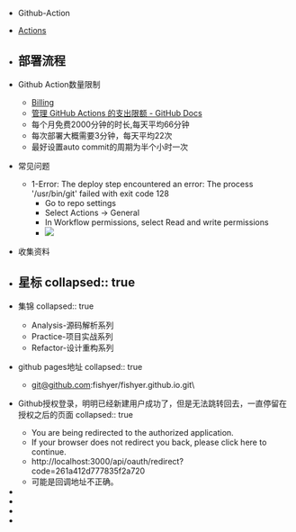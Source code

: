 - Github-Action
- [Actions](https://github.com/fishyer/MyLogseq/actions)
- 部署流程
	-
- Github Action数量限制
	- [Billing](https://github.com/settings/billing)
	- [管理 GitHub Actions 的支出限额 - GitHub Docs](https://docs.github.com/cn/billing/managing-billing-for-github-actions/managing-your-spending-limit-for-github-actions)
	- 每个月免费2000分钟的时长,每天平均66分钟
	- 每次部署大概需要3分钟，每天平均22次
	- 最好设置auto commit的周期为半个小时一次
- 常见问题
	- 1-Error: The deploy step encountered an error: The process '/usr/bin/git' failed with exit code 128
		- Go to repo settings
		- Select Actions -> General
		- In Workflow permissions, select Read and write permissions
		- ![](https://image.fishyer.com/202205082326837.png)
- 收集资料

- 星标
  collapsed:: true
	-
- 集锦
  collapsed:: true
	- Analysis-源码解析系列
	- Practice-项目实战系列
	- Refactor-设计重构系列
- github pages地址
  collapsed:: true
	- git@github.com:fishyer/fishyer.github.io.git\
- Github授权登录，明明已经新建用户成功了，但是无法跳转回去，一直停留在授权之后的页面
  collapsed:: true
	- You are being redirected to the authorized application.
	- If your browser does not redirect you back, please click here to continue.
	- http://localhost:3000/api/oauth/redirect?code=261a412d777835f2a720
	- 可能是回调地址不正确。
-
-
-
-